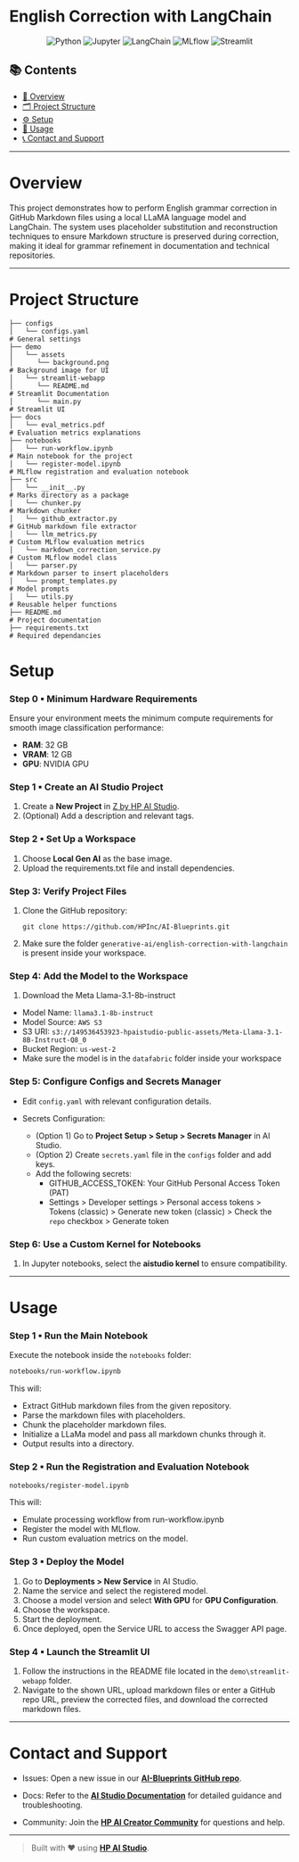# English Correction with LangChain

<div align="center">

![Python](https://img.shields.io/badge/Python-3.13+-blue.svg?logo=python)
![Jupyter](https://img.shields.io/badge/Jupyter-supported-orange.svg?logo=jupyter)
![LangChain](https://img.shields.io/badge/LangChain-used-4b8bbe.svg?logo=langchain)
![MLflow](https://img.shields.io/badge/MLflow-used-015cab.svg?logo=mlflow)
![Streamlit](https://img.shields.io/badge/User%20Interface-Streamlit-ff4b4b.svg?logo=streamlit)

</div>

## 📚 Contents

- [🧠 Overview](#overview)
- [🗂 Project Structure](#project-structure)
- [⚙️ Setup](#setup)
- [🚀 Usage](#usage)
- [📞 Contact and Support](#contact-and-support)

---

# Overview

This project demonstrates how to perform English grammar correction in GitHub Markdown files using a local LLaMA language model and LangChain. The system uses placeholder substitution and reconstruction techniques to ensure Markdown structure is preserved during correction, making it ideal for grammar refinement in documentation and technical repositories. 

---

# Project Structure

```
├── configs
│   └── configs.yaml                                                  # General settings
├── demo
│   └── assets
│      └── background.png                                             # Background image for UI
│   └── streamlit-webapp
│      └── README.md                                                  # Streamlit Documentation
│      └── main.py                                                    # Streamlit UI
├── docs
│   └── eval_metrics.pdf                                              # Evaluation metrics explanations
├── notebooks
│   └── run-workflow.ipynb                                            # Main notebook for the project
│   └── register-model.ipynb                                          # MLflow registration and evaluation notebook 
├── src
│   └── __init__.py                                                   # Marks directory as a package
│   └── chunker.py                                                    # Markdown chunker 
│   └── github_extractor.py                                           # GitHub markdown file extractor
│   └── llm_metrics.py                                                # Custom MLflow evaluation metrics
│   └── markdown_correction_service.py                                # Custom MLflow model class
│   └── parser.py                                                     # Markdown parser to insert placeholders
│   └── prompt_templates.py                                           # Model prompts
│   └── utils.py                                                      # Reusable helper functions
├── README.md                                                         # Project documentation
├── requirements.txt                                                  # Required dependancies

```

# Setup

### Step 0 ▪ Minimum Hardware Requirements

Ensure your environment meets the minimum compute requirements for smooth image classification performance:

- **RAM**: 32 GB  
- **VRAM**: 12 GB  
- **GPU**: NVIDIA GPU

### Step 1 ▪ Create an AI Studio Project

1. Create a **New Project** in [Z by HP AI Studio](https://zdocs.datascience.hp.com/docs/aistudio/overview).
2. (Optional) Add a description and relevant tags.

### Step 2 ▪ Set Up a Workspace

1. Choose **Local Gen AI** as the base image.
2. Upload the requirements.txt file and install dependencies.

### Step 3: Verify Project Files

1. Clone the GitHub repository:  
   ```
   git clone https://github.com/HPInc/AI-Blueprints.git
   ```  
2. Make sure the folder `generative-ai/english-correction-with-langchain` is present inside your workspace.

### Step 4: Add the Model to the Workspace

1. Download the Meta Llama-3.1-8b-instruct
- Model Name: `llama3.1-8b-instruct`
- Model Source: `AWS S3`
- S3 URI: `s3://149536453923-hpaistudio-public-assets/Meta-Llama-3.1-8B-Instruct-Q8_0`
- Bucket Region: `us-west-2`
- Make sure the model is in the `datafabric` folder inside your workspace

### Step 5: Configure Configs and Secrets Manager

- Edit `config.yaml` with relevant configuration details.

- Secrets Configuration:
  - (Option 1) Go to **Project Setup > Setup > Secrets Manager** in AI Studio.
  - (Option 2) Create `secrets.yaml` file in the `configs` folder and add keys.
  - Add the following secrets:
     - GITHUB_ACCESS_TOKEN: Your GitHub Personal Access Token (PAT)
     - Settings > Developer settings > Personal access tokens > Tokens (classic) > Generate new token (classic) > Check the `repo` checkbox > Generate token

### Step 6: Use a Custom Kernel for Notebooks

1. In Jupyter notebooks, select the **aistudio kernel** to ensure compatibility.

---

# Usage

### Step 1 ▪ Run the Main Notebook

Execute the notebook inside the `notebooks` folder:

```bash
notebooks/run-workflow.ipynb
```

This will:

- Extract GitHub markdown files from the given repository.
- Parse the markdown files with placeholders.
- Chunk the placeholder markdown files.
- Initialize a LLaMa model and pass all markdown chunks through it.
- Output results into a directory.
  
### Step 2 ▪ Run the Registration and Evaluation Notebook

```bash
notebooks/register-model.ipynb
```

This will:

- Emulate processing workflow from run-workflow.ipynb
- Register the model with MLflow.
- Run custom evaluation metrics on the model. 

### Step 3 ▪ Deploy the Model

1. Go to **Deployments > New Service** in AI Studio.
2. Name the service and select the registered model.
3. Choose a model version and select **With GPU** for **GPU Configuration**.
4. Choose the workspace.
5. Start the deployment.
6. Once deployed, open the Service URL to access the Swagger API page.


### Step 4 ▪ Launch the Streamlit UI

1. Follow the instructions in the README file located in the `demo\streamlit-webapp` folder.
2. Navigate to the shown URL, upload markdown files or enter a GitHub repo URL, preview the corrected files, and download the corrected markdown files. 

---

# Contact and Support

- Issues: Open a new issue in our [**AI-Blueprints GitHub repo**](https://github.com/HPInc/AI-Blueprints).

- Docs: Refer to the **[AI Studio Documentation](https://zdocs.datascience.hp.com/docs/aistudio/overview)** for detailed guidance and troubleshooting. 

- Community: Join the [**HP AI Creator Community**](https://community.datascience.hp.com/) for questions and help.

---

> Built with ❤️ using [**HP AI Studio**](https://www.hp.com/us-en/workstations/ai-studio.html).